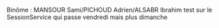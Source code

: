 Binôme : MANSOUR Sami/PICHOUD Adrien/ALSABR Ibrahim
test sur le SessionService qui passe vendredi mais plus dimanche
